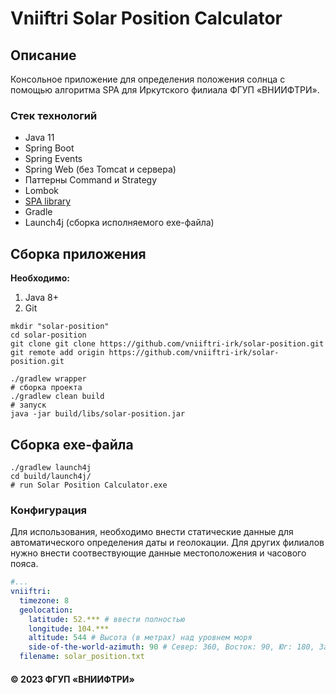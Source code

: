 # Vniiftri Solar Position Calculator

## Описание
Консольное приложение для определения положения солнца с помощью алгоритма SPA
для Иркутского филиала ФГУП «ВНИИФТРИ».

### Стек технологий

- Java 11
- Spring Boot
- Spring Events
- Spring Web (без Tomcat и сервера)
- Паттерны Command и Strategy
- Lombok
- [SPA library](https://github.com/KlausBrunner/solarpositioning)
- Gradle
- Launch4j (сборка исполняемого exe-файла)

## Сборка приложения
**Необходимо:**
1. Java 8+
2. Git

```shell script
mkdir "solar-position"
cd solar-position
git clone git clone https://github.com/vniiftri-irk/solar-position.git
git remote add origin https://github.com/vniiftri-irk/solar-position.git

./gradlew wrapper
# сборка проекта
./gradlew clean build 
# запуск 
java -jar build/libs/solar-position.jar 
```

## Сборка exe-файла

```shell script
./gradlew launch4j
cd build/launch4j/
# run Solar Position Calculator.exe
```

### Конфигурация

Для использования, необходимо внести статические данные для автоматического определения даты и геолокации.
Для других филиалов нужно внести соотвествующие данные местоположения и часового пояса. 

```yaml
#...
vniiftri:
  timezone: 8
  geolocation:
    latitude: 52.*** # ввести полностью
    longitude: 104.***
    altitude: 544 # Высота (в метрах) над уровнем моря
    side-of-the-world-azimuth: 90 # Север: 360, Восток: 90, Юг: 180, Запад: 270 (в градусах °).
  filename: solar_position.txt
```

#### **© 2023 ФГУП «ВНИИФТРИ»**